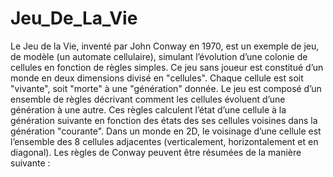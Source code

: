 # Jeu_De_La_Vie
Le Jeu de la Vie, inventé par John Conway en 1970, est un exemple de jeu, de modèle (un
automate cellulaire), simulant l’évolution d’une colonie de cellules en fonction de règles simples. Ce
jeu sans joueur est constitué d’un monde en deux dimensions divisé en "cellules". Chaque cellule
est soit "vivante", soit "morte" à une "génération" donnée. Le jeu est composé d’un ensemble de
règles décrivant comment les cellules évoluent d’une génération à une autre. Ces règles calculent l’état
d’une cellule à la génération suivante en fonction des états des ses cellules voisines dans la génération
"courante". Dans un monde en 2D, le voisinage d’une cellule est l’ensemble des 8 cellules adjacentes
(verticalement, horizontalement et en diagonal). Les règles de Conway peuvent être résumées de la
manière suivante :
